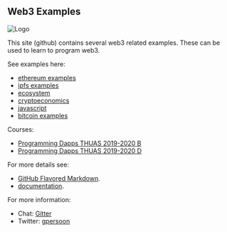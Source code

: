 ## Web3 Examples
![Logo](https://web3examples.github.io/logo.png)

This site (github) contains several web3 related examples. These can be used to learn to program web3.

See examples here:
- [ethereum examples](../../../ethereum/)
- [ipfs examples](../../../ipfs/)
- [ecosystem](../../../ecosystem/)
- [cryptoeconomics](../../../cryptoeconomics/)
- [javascript](../../../javascript/)
- [bitcoin examples](../../../bitcoin/)

Courses:
- [Programming Dapps THUAS 2019-2020 B](../../../THUASMinorBlockchain/20192020B_IT.md)
- [Programming Dapps THUAS 2019-2020 D](../../../THUASMinorBlockchain/20192020D_IT.md/)


For more details see:
- [GitHub Flavored Markdown](https://guides.github.com/features/mastering-markdown/).<br/>
- [documentation](https://help.github.com/categories/github-pages-basics/).<br/>


For more information:
- Chat: [Gitter](https://gitter.im/web3examples/community)
- Twitter: [gpersoon](https://twitter.com/gpersoon)

